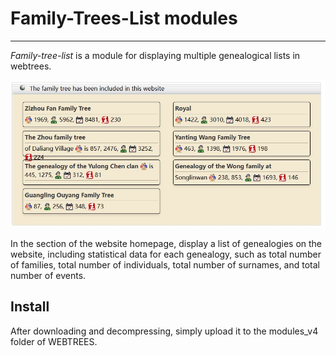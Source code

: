 # Family-Trees-List modules
***
*Family-tree-list* is a module for displaying multiple genealogical lists in webtrees.

![效果图](/20240508205647.jpg)

In the section of the website homepage, display a list of genealogies on the website, including statistical data for each genealogy, such as total number of families, total number of individuals, total number of surnames, and total number of events.

## Install

After downloading and decompressing, simply upload it to the modules_v4 folder of WEBTREES.
